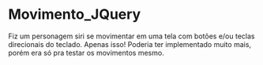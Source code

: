 # Movimento_JQuery
Fiz um personagem siri se movimentar em uma tela com botões e/ou teclas direcionais do teclado. Apenas isso! Poderia ter implementado muito mais, porém era só pra testar os movimentos mesmo.
